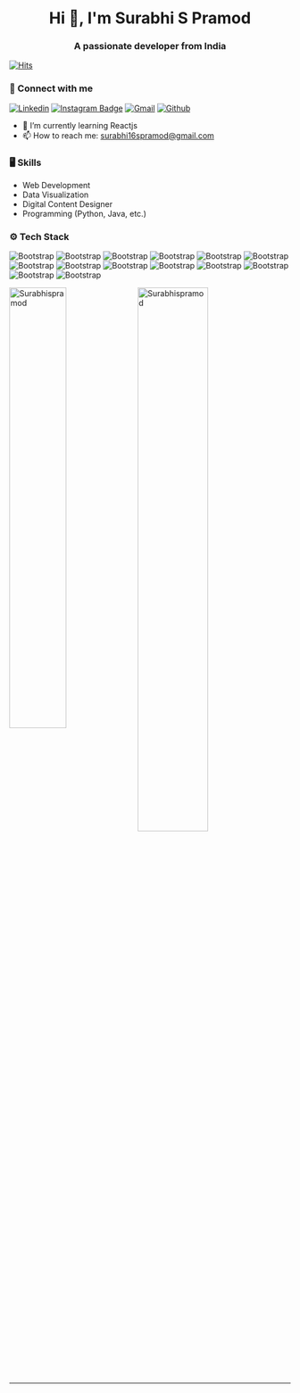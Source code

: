 <h1 align="center">Hi 👋, I'm Surabhi S Pramod</h1>
<h3 align="center">A passionate developer from India</h3>

[![Hits](https://hits.seeyoufarm.com/api/count/incr/badge.svg?url=https%3A%2F%2Fgithub.com%2FSurabhispramod%2FSurabhispramod&count_bg=%2379C83D&title_bg=%23555555&icon=&icon_color=%23E7E7E7&title=Profile+Views&edge_flat=false)](https://hits.seeyoufarm.com)

### 🔗 Connect with me

[![Linkedin](https://img.shields.io/badge/-LinkedIn-blue?style=flat&logo=Linkedin&logoColor=white)](https://www.linkedin.com/in/surabhi-s-pramod-b30353230/)
[![Instagram Badge](https://img.shields.io/badge/-Instagram-purple?logo=instagram&logoColor=white&link=https://www.instagram.com/_surabhispramod_/)](https://www.instagram.com/_surabhispramod_/)
[![Gmail](https://img.shields.io/badge/-Gmail-c14438?style=flat&logo=Gmail&logoColor=white)](mailto:surabhi16spramod@gmail.com)
[![Github](https://img.shields.io/github/followers/Surabhispramod?label=Follow&style=social)](https://github.com/Surabhispramod)



- 🌱 I’m currently learning Reactjs
- 📫 How to reach me: surabhi16spramod@gmail.com

### 🖥 Skills

- Web Development 
- Data Visualization
- Digital Content Designer
- Programming (Python, Java, etc.) 
### ⚙️ Tech Stack

![Bootstrap](https://img.shields.io/badge/-C-05122A?style=plastic&logo=C&color=060606) ![Bootstrap](https://img.shields.io/badge/-C%2B%2B-05122A?style=plastic&logo=C++&color=060606) ![Bootstrap](https://img.shields.io/badge/-Java-05122A?style=plastic&logo=Java&color=060606) ![Bootstrap](https://img.shields.io/badge/-HTML%20%26%20CSS-05122A?style=plastic&logo=HTML-&-CSS&color=060606) ![Bootstrap](https://img.shields.io/badge/-Javascript-05122A?style=plastic&logo=Javascript&color=060606) ![Bootstrap](https://img.shields.io/badge/-PHP-05122A?style=plastic&logo=PHP&color=060606) ![Bootstrap](https://img.shields.io/badge/-Python-05122A?style=plastic&logo=Python&color=060606) ![Bootstrap](https://img.shields.io/badge/-MySQL-05122A?style=plastic&logo=MySQL&color=060606) ![Bootstrap](https://img.shields.io/badge/-PostgreSQL-05122A?style=plastic&logo=PostgreSQL&color=060606) ![Bootstrap](https://img.shields.io/badge/-Pandas-05122A?style=plastic&logo=Pandas&color=060606) ![Bootstrap](https://img.shields.io/badge/-Numpy-05122A?style=plastic&logo=Numpy&color=060606) ![Bootstrap](https://img.shields.io/badge/-Matplotlib-05122A?style=plastic&logo=Matplotlib&color=060606) ![Bootstrap](https://img.shields.io/badge/-Visual%20Studio%20Code-05122A?style=plastic&logo=Visual-Studio-Code&color=060606) ![Bootstrap](https://img.shields.io/badge/-Android%20Studio%20-05122A?style=plastic&logo=Android-Studio&color=060606)

<div>
  <img width="45%" align="left" src="https://github-readme-stats.vercel.app/api/top-langs?username=Surabhispramod&show_icons=true&locale=en&layout=compact" alt="Surabhispramod" />
  <img width="50%"  src="https://github-readme-streak-stats.herokuapp.com/?user=Surabhispramod&" alt="Surabhispramod" />
</div>


---
